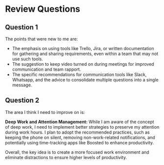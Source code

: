 # Review Questions

## Question 1
The points that were new to me are:

- The emphasis on using tools like Trello, Jira, or written documentation for gathering and sharing requirements, even within a team that may not use such tools.
- The suggestion to keep video turned on during meetings for improved communication and team rapport.
- The specific recommendations for communication tools like Slack, Whatsapp, and the advice to consolidate multiple questions into a single message.

## Question 2
The area I think I need to improve on is:

**Deep Work and Attention Management:** While I am aware of the concept of deep work, I need to implement better strategies to preserve my attention during work hours. I plan to adopt the recommended practices, such as keeping the phone on silent, removing non-work-related notifications, and potentially using time-tracking apps like Boosted to enhance productivity.

Overall, the key idea is to create a more focused work environment and eliminate distractions to ensure higher levels of productivity.
